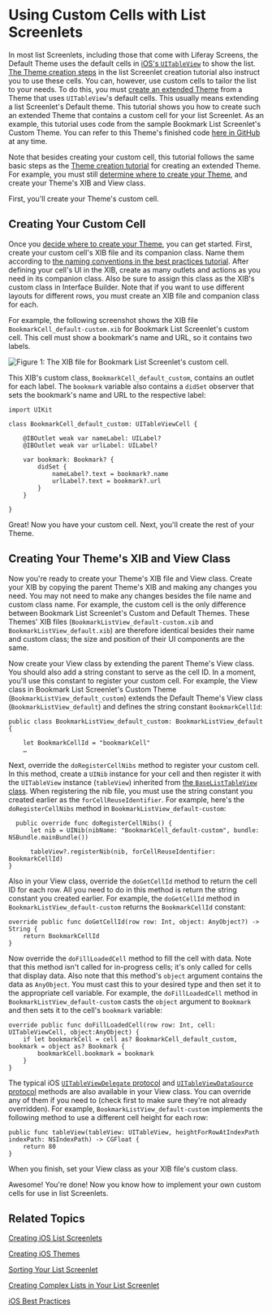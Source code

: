 # Using Custom Cells with List Screenlets [](id=using-custom-cells-with-list-screenlets)

In most list Screenlets, including those that come with Liferay Screens, the 
Default Theme uses the default cells in 
[iOS's `UITableView`](https://developer.apple.com/reference/uikit/uitableview) 
to show the list. 
[The Theme creation steps](/develop/tutorials/-/knowledge_base/7-0/creating-ios-themes#creating-the-view) 
in the list Screenlet creation tutorial also instruct you to use these cells. 
You can, however, use custom cells to tailor the list to your needs. To do this, 
you must 
[create an extended Theme](/develop/tutorials/-/knowledge_base/7-0/creating-ios-themes)
from a Theme that uses `UITableView`'s default cells. This usually means 
extending a list Screenlet's Default theme. This tutorial shows you how to 
create such an extended Theme that contains a custom cell for your list 
Screenlet. As an example, this tutorial uses code from the sample Bookmark List 
Screenlet's Custom Theme. You can refer to this Theme's finished code 
[here in GitHub](https://github.com/liferay/liferay-screens/tree/master/ios/Samples/Bookmark/BookmarkListScreenlet/Themes/TableView) 
at any time. 

Note that besides creating your custom cell, this tutorial follows the same 
basic steps as the 
[Theme creation tutorial](/develop/tutorials/-/knowledge_base/7-0/creating-ios-themes) 
for creating an extended Theme. For example, you must still 
[determine where to create your Theme](/develop/tutorials/-/knowledge_base/7-0/creating-ios-themes#determining-your-themes-location), 
and create your Theme's XIB and View class. 

First, you'll create your Theme's custom cell. 

## Creating Your Custom Cell [](id=creating-your-custom-cell)

Once you 
[decide where to create your Theme](/develop/tutorials/-/knowledge_base/7-0/creating-ios-themes#determining-your-themes-location), 
you can get started. First, create your custom cell's XIB file and its companion 
class. Name them according to 
[the naming conventions in the best practices tutorial](/develop/tutorials/-/knowledge_base/7-0/ios-best-practices#naming-conventions). 
After defining your cell's UI in the XIB, create as many outlets and actions as 
you need in its companion class. Also be sure to assign this class as the XIB's 
custom class in Interface Builder. Note that if you want to use different 
layouts for different rows, you must create an XIB file and companion class for 
each. 

For example, the following screenshot shows the XIB file 
`BookmarkCell_default-custom.xib` for Bookmark List Screenlet's custom cell. 
This cell must show a bookmark's name and URL, so it contains two labels. 

![Figure 1: The XIB file for Bookmark List Screenlet's custom cell.](../../../images/screens-ios-xcode-custom-cell.png)

This XIB's custom class, `BookmarkCell_default_custom`, contains an outlet for 
each label. The `bookmark` variable also contains a `didSet` observer that sets 
the bookmark's name and URL to the respective label: 

    import UIKit

    class BookmarkCell_default_custom: UITableViewCell {

        @IBOutlet weak var nameLabel: UILabel?
        @IBOutlet weak var urlLabel: UILabel?

        var bookmark: Bookmark? {
            didSet {
                nameLabel?.text = bookmark?.name
                urlLabel?.text = bookmark?.url
            }
        }

    }

Great! Now you have your custom cell. Next, you'll create the rest of your 
Theme. 

## Creating Your Theme's XIB and View Class [](id=creating-your-themes-xib-and-view-class)

Now you're ready to create your Theme's XIB file and View class. Create your XIB 
by copying the parent Theme's XIB and making any changes you need. You may not 
need to make any changes besides the file name and custom class name. For 
example, the custom cell is the only difference between Bookmark List 
Screenlet's Custom and Default Themes. These Themes' XIB files 
(`BookmarkListView_default-custom.xib` and `BookmarkListView_default.xib`) are 
therefore identical besides their name and custom class; the size and position 
of their UI components are the same. 

Now create your View class by extending the parent Theme's View class. You 
should also add a string constant to serve as the cell ID. In a moment, you'll 
use this constant to register your custom cell. For example, the View class in 
Bookmark List Screenlet's Custom Theme (`BookmarkListView_default_custom`) 
extends the Default Theme's View class (`BookmarkListView_default`) and defines 
the string constant `BookmarkCellId`: 

    public class BookmarkListView_default_custom: BookmarkListView_default {

        let BookmarkCellId = "bookmarkCell"
        …

Next, override the `doRegisterCellNibs` method to register your custom cell. In 
this method, create a `UINib` instance for your cell and then register it with 
the `UITableView` instance (`tableView`) inherited from 
[the `BaseListTableView` class](https://github.com/liferay/liferay-screens/blob/master/ios/Framework/Core/Base/BaseListScreenlet/TableView/BaseListTableView.swift). 
When registering the nib file, you must use the string constant you created 
earlier as the `forCellReuseIdentifier`. For example, here's the 
`doRegisterCellNibs` method in `BookmarkListView_default-custom`: 

      public override func doRegisterCellNibs() {
          let nib = UINib(nibName: "BookmarkCell_default-custom", bundle: NSBundle.mainBundle())

          tableView?.registerNib(nib, forCellReuseIdentifier: BookmarkCellId)
    }

Also in your View class, override the `doGetCellId` method to return the cell ID 
for each row. All you need to do in this method is return the string constant 
you created earlier. For example, the `doGetCellId` method in 
`BookmarkListView_default-custom` returns the `BookmarkCellId` constant: 

    override public func doGetCellId(row row: Int, object: AnyObject?) -> String {
        return BookmarkCellId
    }

Now override the `doFillLoadedCell` method to fill the cell with data. Note that 
this method isn't called for in-progress cells; it's only called for cells that 
display data. Also note that this method's `object` argument contains the data 
as `AnyObject`. You must cast this to your desired type and then set it to the 
appropriate cell variable. For example, the `doFillLoadedCell` method in 
`BookmarkListView_default-custom` casts the `object` argument to `Bookmark` and 
then sets it to the cell's `bookmark` variable: 

    override public func doFillLoadedCell(row row: Int, cell: UITableViewCell, object:AnyObject) {
        if let bookmarkCell = cell as? BookmarkCell_default_custom, bookmark = object as? Bookmark {
            bookmarkCell.bookmark = bookmark
        }
    }

The typical iOS 
[`UITableViewDelegate` protocol](https://developer.apple.com/library/ios/documentation/UIKit/Reference/UITableViewDelegate_Protocol/) 
and 
[`UITableViewDataSource` protocol](https://developer.apple.com/library/ios/documentation/UIKit/Reference/UITableViewDataSource_Protocol/) 
methods are also available in your View class. You can override any of them if 
you need to (check first to make sure they're not already overridden). For 
example, `BookmarkListView_default-custom` implements the following method to 
use a different cell height for each row: 

    public func tableView(tableView: UITableView, heightForRowAtIndexPath indexPath: NSIndexPath) -> CGFloat {
        return 80
    }

When you finish, set your View class as your XIB file's custom class. 

Awesome! You're done! Now you know how to implement your own custom cells for 
use in list Screenlets. 

## Related Topics [](id=related-topics)

[Creating iOS List Screenlets](/develop/tutorials/-/knowledge_base/7-0/creating-ios-list-screenlets)

[Creating iOS Themes](/develop/tutorials/-/knowledge_base/7-0/creating-ios-themes)

[Sorting Your List Screenlet](/develop/tutorials/-/knowledge_base/7-0/sorting-your-list-screenlet)

[Creating Complex Lists in Your List Screenlet](/develop/tutorials/-/knowledge_base/7-0/creating-complex-lists-in-your-list-screenlet)

[iOS Best Practices](/develop/tutorials/-/knowledge_base/7-0/ios-best-practices)
